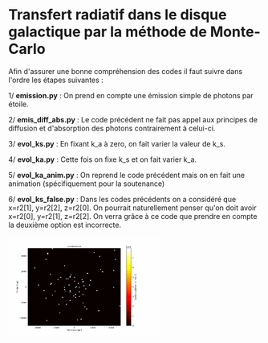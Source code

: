 # Transfert radiatif dans le disque galactique par la méthode de Monte-Carlo

Afin d'assurer une bonne compréhension des codes il faut suivre dans l'ordre les étapes suivantes : 


1/ **emission.py** : On prend en compte une émission simple de photons par étoile.

2/ **emis_diff_abs.py** : Le code précédent ne fait pas appel aux principes de diffusion et d'absorption des photons contrairement à celui-ci.

3/ **evol_ks.py** : En fixant k_a à zero, on fait varier la valeur de k_s.

4/ **evol_ka.py** : Cette fois on fixe k_s et on fait varier k_a.

5/ **evol_ka_anim.py** : On reprend le code précédent mais on en fait une animation (spécifiquement pour la soutenance)

6/ **evol_ks_false.py** : Dans les codes précédents on a considéré que x=r2[1], y=r2[2], z=r2[0]. 
                      On pourrait naturellement penser qu'on doit avoir x=r2[0], y=r2[1], z=r2[2]. 
                      On verra grâce à ce code que prendre en compte la deuxième option est incorrecte. 



<img src="images/luminance_animation.gif" alt="Description" width="300" height="200">

